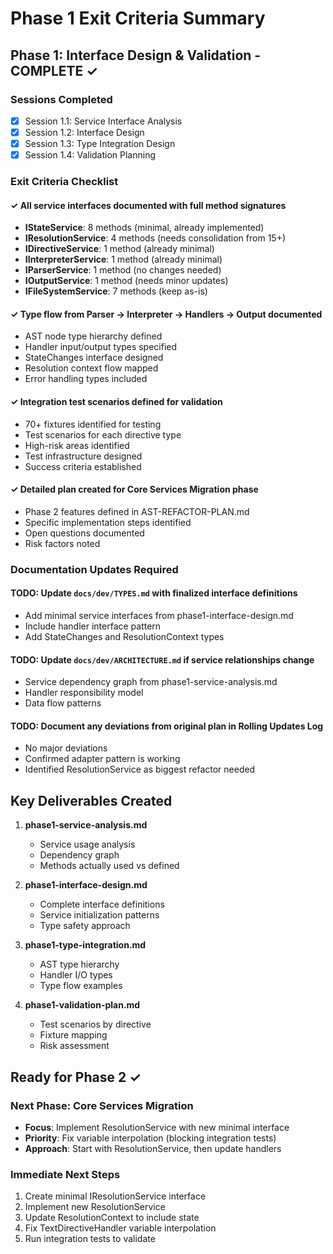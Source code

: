 # Phase 1 Exit Criteria Summary

## Phase 1: Interface Design & Validation - COMPLETE ✓

### Sessions Completed
- [x] Session 1.1: Service Interface Analysis
- [x] Session 1.2: Interface Design  
- [x] Session 1.3: Type Integration Design
- [x] Session 1.4: Validation Planning

### Exit Criteria Checklist

#### ✓ All service interfaces documented with full method signatures
- **IStateService**: 8 methods (minimal, already implemented)
- **IResolutionService**: 4 methods (needs consolidation from 15+)
- **IDirectiveService**: 1 method (already minimal)
- **IInterpreterService**: 1 method (already minimal)
- **IParserService**: 1 method (no changes needed)
- **IOutputService**: 1 method (needs minor updates)
- **IFileSystemService**: 7 methods (keep as-is)

#### ✓ Type flow from Parser → Interpreter → Handlers → Output documented
- AST node type hierarchy defined
- Handler input/output types specified
- StateChanges interface designed
- Resolution context flow mapped
- Error handling types included

#### ✓ Integration test scenarios defined for validation
- 70+ fixtures identified for testing
- Test scenarios for each directive type
- High-risk areas identified
- Test infrastructure designed
- Success criteria established

#### ✓ Detailed plan created for Core Services Migration phase
- Phase 2 features defined in AST-REFACTOR-PLAN.md
- Specific implementation steps identified
- Open questions documented
- Risk factors noted

### Documentation Updates Required

#### TODO: Update `docs/dev/TYPES.md` with finalized interface definitions
- Add minimal service interfaces from phase1-interface-design.md
- Include handler interface pattern
- Add StateChanges and ResolutionContext types

#### TODO: Update `docs/dev/ARCHITECTURE.md` if service relationships change  
- Service dependency graph from phase1-service-analysis.md
- Handler responsibility model
- Data flow patterns

#### TODO: Document any deviations from original plan in Rolling Updates Log
- No major deviations
- Confirmed adapter pattern is working
- Identified ResolutionService as biggest refactor needed

## Key Deliverables Created

1. **phase1-service-analysis.md**
   - Service usage analysis
   - Dependency graph
   - Methods actually used vs defined
   
2. **phase1-interface-design.md**
   - Complete interface definitions
   - Service initialization patterns
   - Type safety approach

3. **phase1-type-integration.md**
   - AST type hierarchy
   - Handler I/O types
   - Type flow examples
   
4. **phase1-validation-plan.md**
   - Test scenarios by directive
   - Fixture mapping
   - Risk assessment

## Ready for Phase 2 ✓

### Next Phase: Core Services Migration
- **Focus**: Implement ResolutionService with new minimal interface
- **Priority**: Fix variable interpolation (blocking integration tests)
- **Approach**: Start with ResolutionService, then update handlers

### Immediate Next Steps
1. Create minimal IResolutionService interface
2. Implement new ResolutionService  
3. Update ResolutionContext to include state
4. Fix TextDirectiveHandler variable interpolation
5. Run integration tests to validate